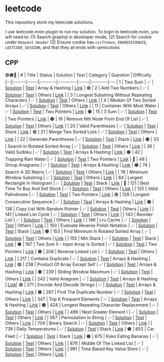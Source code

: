 # leetcode

This repository store my leetcode solutions.

I use leetcode.nvim plugin to run my solution.
To login to leetcode.nvim, you will need to:
(1) Search graphql in developer mode,
(2) Search for cookie under `Request Header`
(3) Ensure cookie has `csrftoken`, `INGRESSCOOKIE`, `LEETCODE_SESSION`, and that they all ends with semicolons

## CPP

🟢🟠🔴
| # | Title | Status | Solution | Test | Category | Question | Difficulty
|:-:|:------|:-----|:--------|:---------|:-----|:--------|---
| 1 | Two Sum | ✅ | [Solution](./solutions/cpp/include/1two_sum.hpp) | [Test](./solutions/cpp/tests/1two_sum_test.cpp) | Array & Hashing | [Link](https://leetcode.com/problems/two-sum/) | 🟢
| 2 | Add Two Numbers | ✅ | [Solution](./solutions/cpp/include/2add_two_numbers.hpp) | [Test](./solutions/cpp/tests/2add_two_numbers_test.cpp) | Others | [Link](https://leetcode.com/problems/add-two-numbers/) | 
| 3 | Longest Substring Without Repeating Characters | ✅ | [Solution](./solutions/cpp/include/3longest_substring_without_repeating_characters.hpp) | [Test](./solutions/cpp/tests/3longest_substring_without_repeating_characters_test.cpp) | Others | [Link](https://leetcode.com/problems/longest-substring-without-repeating-characters/) | 
| 4 | Median Of Two Sorted Arrays | ✅ | [Solution](./solutions/cpp/include/4median_of_two_sorted_arrays.hpp) | [Test](./solutions/cpp/tests/4median_of_two_sorted_arrays_test.cpp) | Others | [Link](https://leetcode.com/problems/median-of-two-sorted-arrays/) | 
| 11 | Container With Most Water | ✅ | [Solution](./solutions/cpp/include/11container_with_most_water.hpp) | [Test](./solutions/cpp/tests/11container_with_most_water_test.cpp) | Two Pointers | [Link](https://leetcode.com/problems/container-with-most-water/) | 🟠
| 15 | 3 Sum | ✅ | [Solution](./solutions/cpp/include/15three_sum.hpp) | [Test](./solutions/cpp/tests/15three_sum_test.cpp) | Two Pointers | [Link](https://leetcode.com/problems/3sum/) | 🟠
| 19 | Remove Nth Node From End Of List | ✅ | [Solution](./solutions/cpp/include/19remove_nth_node_from_end_of_list.hpp) | [Test](./solutions/cpp/tests/19remove_nth_node_from_end_of_list_test.cpp) | Others | [Link](https://leetcode.com/problems/remove-nth-node-from-end-of-list/) | 
| 20 | Valid Parentheses | ✅ | [Solution](./solutions/cpp/include/20valid_parentheses.hpp) | [Test](./solutions/cpp/tests/20valid_parentheses_test.cpp) | Stack | [Link](https://leetcode.com/problems/valid-parentheses/) | 🟢
| 21 | Merge Two Sorted Lists | ✅ | [Solution](./solutions/cpp/include/21merge_two_sorted_lists.hpp) | [Test](./solutions/cpp/tests/21merge_two_sorted_lists_test.cpp) | Others | [Link](https://leetcode.com/problems/merge-two-sorted-lists/) | 
| 22 | Generate Parentheses | ✅ | [Solution](./solutions/cpp/include/22generate_parentheses.hpp) | [Test](./solutions/cpp/tests/22generate_parentheses_test.cpp) | Stack | [Link](https://leetcode.com/problems/generate-parentheses/) | 🟠
| 33 | Search In Rotated Sorted Array | ✅ | [Solution](./solutions/cpp/include/33search_in_rotated_sorted_array.hpp) | [Test](./solutions/cpp/tests/33search_in_rotated_sorted_array_test.cpp) | Others | [Link](https://leetcode.com/problems/search-in-rotated-sorted-array/) | 
| 36 | Valid Sudoku | ✅ | [Solution](./solutions/cpp/include/36valid_sudoku.hpp) | [Test](./solutions/cpp/tests/36valid_sudoku_test.cpp) | Arrays & Hashing | [Link](https://leetcode.com/problems/valid-sudoku/) | 🟠
| 42 | Trapping Rain Water | ✅ | [Solution](./solutions/cpp/include/42trapping_rain_water.hpp) | [Test](./solutions/cpp/tests/42trapping_rain_water_test.cpp) | Two Pointers | [Link](https://leetcode.com/problems/trapping-rain-water/) | 🔴
| 49 | Group Anagrams | ✅ | [Solution](./solutions/cpp/include/49group_anagrams.hpp) | [Test](./solutions/cpp/tests/49group_anagrams_test.cpp) | Arrays & Hashing | [Link](https://leetcode.com/problems/group-anagrams/) | 🟠
| 74 | Search A 2D Matrix | ✅ | [Solution](./solutions/cpp/include/74search_a_2d_matrix.hpp) | [Test](./solutions/cpp/tests/74search_a_2d_matrix_test.cpp) | Others | [Link](https://leetcode.com/problems/search-a-2d-matrix/) | 
| 76 | Minimum Window Substring | ✅ | [Solution](./solutions/cpp/include/76minimum_window_substring.hpp) | [Test](./solutions/cpp/tests/76minimum_window_substring_test.cpp) | Others | [Link](https://leetcode.com/problems/minimum-window-substring/) | 
| 84 | Largest Rectangle In Histogram | ✅ | [Solution](./solutions/cpp/include/84largest_rectangle_in_histogram.hpp) | [Test](./solutions/cpp/tests/84largest_rectangle_in_histogram_test.cpp) | Stack | [Link](https://leetcode.com/problems/largest-rectangle-in-histogram/) | 🔴
| 121 | Best Time To Buy And Sell Stock | ✅ | [Solution](./solutions/cpp/include/121best_time_to_buy_and_sell_stock.hpp) | [Test](./solutions/cpp/tests/121best_time_to_buy_and_sell_stock_test.cpp) | Others | [Link](https://leetcode.com/problems/best-time-to-buy-and-sell-stock/) | 
| 125 | Valid Palindrome | ✅ | [Solution](./solutions/cpp/include/125valid_palindrome.hpp) | [Test](./solutions/cpp/tests/125valid_palindrome_test.cpp) | Two Pointers | [Link](https://leetcode.com/problems/valid-palindrome/) | 🟢
| 128 | Longest Consecutive Sequence | ✅ | [Solution](./solutions/cpp/include/128longest_consecutive_sequence.hpp) | [Test](./solutions/cpp/tests/128longest_consecutive_sequence_test.cpp) | Arrays & Hashing | [Link](https://leetcode.com/problems/longest-consecutive-sequence/) | 🟠
| 138 | Copy List With Random Pointer | ✅ | [Solution](./solutions/cpp/include/138copy_list_with_random_pointer.hpp) | [Test](./solutions/cpp/tests/138copy_list_with_random_pointer_test.cpp) | Others | [Link](https://leetcode.com/problems/copy-list-with-random-pointer/) | 
| 141 | Linked List Cycle | ✅ | [Solution](./solutions/cpp/include/141linked_list_cycle.hpp) | [Test](./solutions/cpp/tests/141linked_list_cycle_test.cpp) | Others | [Link](https://leetcode.com/problems/linked-list-cycle/) | 
| 143 | Reorder List | ✅ | [Solution](./solutions/cpp/include/143reorder_list.hpp) | [Test](./solutions/cpp/tests/143reorder_list_test.cpp) | Others | [Link](https://leetcode.com/problems/reorder-list/) | 
| 146 | Lru Cache | ✅ | [Solution](./solutions/cpp/include/146lru_cache.hpp) | [Test](./solutions/cpp/tests/146lru_cache_test.cpp) | Others | [Link](https://leetcode.com/problems/lru-cache/) | 
| 150 | Evaluate Reverse Polish Notation | ✅ | [Solution](./solutions/cpp/include/150evaluate_reverse_polish_notation.hpp) | [Test](./solutions/cpp/tests/150evaluate_reverse_polish_notation_test.cpp) | Stack | [Link](https://leetcode.com/problems/evaluate-reverse-polish-notation/) | 🟠
| 153 | Find Minimum In Rotated Sorted Array | ✅ | [Solution](./solutions/cpp/include/153find_minimum_in_rotated_sorted_array.hpp) | [Test](./solutions/cpp/tests/153find_minimum_in_rotated_sorted_array_test.cpp) | Others | [Link](https://leetcode.com/problems/find-minimum-in-rotated-sorted-array/) | 
| 155 | Min Stack | ✅ | [Solution](./solutions/cpp/include/155min_stack.hpp) | [Test](./solutions/cpp/tests/155min_stack_test.cpp) | Stack | [Link](https://leetcode.com/problems/min-stack/) | 🟠
| 167 | Two Sum II - Input Array Is Sorted | ✅ | [Solution](./solutions/cpp/include/167two_sum_ii.hpp) | [Test](./solutions/cpp/tests/167two_sum_ii_test.cpp) | Two Pointers | [Link](https://leetcode.com/problems/two-sum-ii-input-array-is-sorted/) | 🟠
| 206 | Reverse Linked List | ✅ | [Solution](./solutions/cpp/include/206reverse_linked_list.hpp) | [Test](./solutions/cpp/tests/206reverse_linked_list_test.cpp) | Others | [Link](https://leetcode.com/problems/reverse-linked-list/) | 
| 217 | Contains Duplicate | ✅ | [Solution](./solutions/cpp/include/217contains_duplicate.hpp) | [Test](./solutions/cpp/tests/217contains_duplicate_test.cpp) | Arrays & Hashing | [Link](https://leetcode.com/problems/contains-duplicate/) | 🟢
| 238 | Product Of Array Except Self | ✅ | [Solution](./solutions/cpp/include/238product_of_array_except_self.hpp) | [Test](./solutions/cpp/tests/238product_of_array_except_self_test.cpp) | Arrays & Hashing | [Link](https://leetcode.com/problems/product-of-array-except-self/) | 🟠
| 239 | Sliding Window Maximum | ✅ | [Solution](./solutions/cpp/include/239sliding_window_maximum.hpp) | [Test](./solutions/cpp/tests/239sliding_window_maximum_test.cpp) | Others | [Link](https://leetcode.com/problems/sliding-window-maximum/) | 
| 242 | Valid Anagram | ✅ | [Solution](./solutions/cpp/include/242valid_anagram.hpp) | [Test](./solutions/cpp/tests/242valid_anagram_test.cpp) | Arrays & Hashing | [Link](https://leetcode.com/problems/valid-anagram/)| 🟢
| 271 | Encode And Decode Strings | ✅ | [Solution](./solutions/cpp/include/271encode_and_decode_strings.hpp) | [Test](./solutions/cpp/tests/271encode_and_decode_strings_test.cpp) | Arrays & Hashing | [Link](https://leetcode.com/problems/encode-and-decode-strings/) | 🟠
| 287 | Find The Duplicate Number | ✅ | [Solution](./solutions/cpp/include/287find_the_duplicate_number.hpp) | [Test](./solutions/cpp/tests/287find_the_duplicate_number_test.cpp) | Others | [Link](https://leetcode.com/problems/find-the-duplicate-number/) | 
| 347 | Top K Frequent Elements | ✅ | [Solution](./solutions/cpp/include/347top_k_frequent_elements.hpp) | [Test](./solutions/cpp/tests/347top_k_frequent_elements_test.cpp) | Arrays & Hashing | [Link](https://leetcode.com/problems/top-k-frequent-elements/) | 🟠
| 424 | Longest Repeating Character Replacement | ✅ | [Solution](./solutions/cpp/include/424longest_repeating_character_replacement.hpp) | [Test](./solutions/cpp/tests/424longest_repeating_character_replacement_test.cpp) | Others | [Link](https://leetcode.com/problems/longest-repeating-character-replacement/) | 
| 496 | Next Greater Element I | ✅ | [Solution](./solutions/cpp/include/496next_greater_element_i.hpp) | [Test](./solutions/cpp/tests/496next_greater_element_i_test.cpp) | Others | [Link](https://leetcode.com/problems/next-greater-element-i/) | 
| 567 | Permutation In String | ✅ | [Solution](./solutions/cpp/include/567permutation_in_string.hpp) | [Test](./solutions/cpp/tests/567permutation_in_string_test.cpp) | Others | [Link](https://leetcode.com/problems/permutation-in-string/) | 
| 704 | Binary Search | ✅ | [Solution](./solutions/cpp/include/704binary_search.hpp) | [Test](./solutions/cpp/tests/704binary_search_test.cpp) | Others | [Link](https://leetcode.com/problems/binary-search/) | 
| 739 | Daily Temperatures | ✅ | [Solution](./solutions/cpp/include/739daily_temperatures.hpp) | [Test](./solutions/cpp/tests/739daily_temperatures_test.cpp) | Stack | [Link](https://leetcode.com/problems/daily-temperatures/) | 🟠
| 853 | Car Fleet | ✅ | [Solution](./solutions/cpp/include/853car_fleet.hpp) | [Test](./solutions/cpp/tests/853car_fleet_test.cpp) | Stack | [Link](https://leetcode.com/problems/car-fleet/) | 🟠
| 875 | Koko Eating Bananas | ✅ | [Solution](./solutions/cpp/include/875koko_eating_bananas.hpp) | [Test](./solutions/cpp/tests/875koko_eating_bananas_test.cpp) | Others | [Link](https://leetcode.com/problems/koko-eating-bananas/) | 
| 876 | Middle Of The Linked List | ✅ | [Solution](./solutions/cpp/include/876middle_of_the_linked_list.hpp) | [Test](./solutions/cpp/tests/876middle_of_the_linked_list_test.cpp) | Others | [Link](https://leetcode.com/problems/middle-of-the-linked-list/) | 
| 981 | Time Based Key Value Store | ✅ | [Solution](./solutions/cpp/include/981time_based_key_value_store.hpp) | [Test](./solutions/cpp/tests/981time_based_key_value_store_test.cpp) | Others | [Link](https://leetcode.com/problems/time-based-key-value-store/) | 
